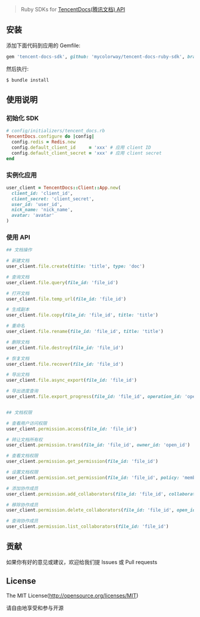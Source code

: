 > Ruby SDKs for [TencentDocs(腾讯文档) API](https://docs.qq.com/open/document/app/)

## 安装

添加下面代码到应用的 Gemfile:

```ruby
gem 'tencent-docs-sdk', github: 'mycolorway/tencent-docs-ruby-sdk', branch: 'master'
```

然后执行:

```
$ bundle install
```

## 使用说明

### 初始化 SDK

```ruby
# config/initializers/tencent_docs.rb
TencentDocs.configure do |config|
  config.redis = Redis.new
  config.default_client_id     = 'xxx' # 应用 client ID
  config.default_client_secret = 'xxx' # 应用 client secret
end
```

### 实例化应用

```ruby
user_client = TencentDocs::Client::App.new(
  client_id: 'client_id',
  client_secret: 'client_secret',
  user_id: 'user_id',
  nick_name: 'nick_name',
  avatar: 'avatar'
)
```

### 使用 API

```ruby
## 文档操作

# 新建文档
user_client.file.create(title: 'title', type: 'doc')

# 查询文档
user_client.file.query(file_id: 'file_id')

# 打开文档
user_client.file.temp_url(file_id: 'file_id')

# 生成副本
user_client.file.copy(file_id: 'file_id', title: 'title')

# 重命名
user_client.file.rename(file_id: 'file_id', title: 'title')

# 删除文档
user_client.file.destroy(file_id: 'file_id')

# 恢复文档
user_client.file.recover(file_id: 'file_id')

# 导出文档
user_client.file.async_export(file_id: 'file_id')

# 导出进度查询
user_client.file.export_progress(file_id: 'file_id', operation_id: 'operation_id')


## 文档权限

# 查看用户访问权限
user_client.permission.access(file_id: 'file_id')

# 转让文档所有权
user_client.permission.trans(file_id: 'file_id', owner_id: 'open_id')

# 查看文档权限
user_client.permission.get_permission(file_id: 'file_id')

# 设置文档权限
user_client.permission.set_permission(file_id: 'file_id', policy: 'members')

# 添加协作成员
user_client.permission.add_collaborators(file_id: 'file_id', collaborators: [{ type: 'user', role: 'writer', id: 'open_id'}])

# 移除协作成员
user_client.permission.delete_collaborators(file_id: 'file_id', open_id: 'open_id')

# 查询协作成员
user_client.permission.list_collaborators(file_id: 'file_id')
```

## 贡献

如果你有好的意见或建议，欢迎给我们提 Issues 或 Pull requests

## License

The MIT License(http://opensource.org/licenses/MIT)

请自由地享受和参与开源
